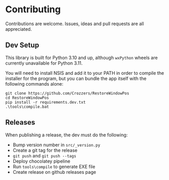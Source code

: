 # Contributing

Contributions are welcome. Issues, ideas and pull requests are all appreciated.

## Dev Setup

This library is built for Python 3.10 and up, although `wxPython` wheels are currently unavailable for Python 3.11.

You will need to install NSIS and add it to your PATH in order to compile the installer for the program, but you can bundle the app
itself with the following commands alone:

```
git clone https://github.com/Crozzers/RestoreWindowPos
cd RestoreWindowPos
pip install -r requirements.dev.txt
.\tools\compile.bat
```

## Releases

When publishing a release, the dev must do the following:
* Bump version number in `src/_version.py`
* Create a git tag for the release
* `git push` and `git push --tags`
* Deploy chocolatey pipeline
* Run `tools\compile` to generate EXE file
* Create release on github releases page
